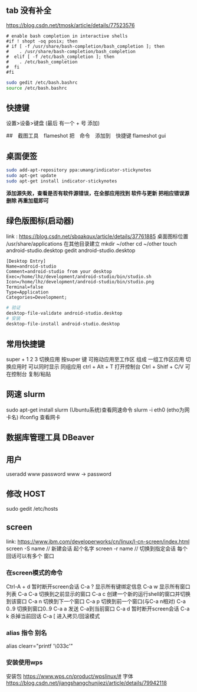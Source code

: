 ## tab 没有补全

https://blog.csdn.net/tmosk/article/details/77523576

```text
# enable bash completion in interactive shells  
#if ! shopt -oq posix; then  
# if [ -f /usr/share/bash-completion/bash_completion ]; then  
#    . /usr/share/bash-completion/bash_completion  
#  elif [ -f /etc/bash_completion ]; then  
#    . /etc/bash_completion  
#  fi  
#fi 
```
```bash
sudo gedit /etc/bash.bashrc
source /etc/bash.bashrc
```


## 快捷键
设置>设备>键盘 (最后 有一个 + 号 添加)


##　截图工具　flameshot
把　命令　添加到　快捷键
flameshot gui

## 桌面便签

```bash
sudo add-apt-repository ppa:umang/indicator-stickynotes
sudo apt-get update 
sudo apt-get install indicator-stickynotes 
```
**添加源失败，查看是否有软件源错误，在全部应用找到 软件与更新 把相应错误源删除 再重加载即可**

## 绿色版图标(启动器)
link : https://blog.csdn.net/sbqakqux/article/details/37761885
桌面图标位置
/usr/share/applications
在其他目录建立
mkdir ~/other
cd ~/other
touch android-studio.desktop
gedit android-studio.desktop
```text
[Desktop Entry]
Name=android-studio
Comment=android-studio from your desktop
Exec=/home/lhz/development/android-studio/bin/studio.sh
Icon=/home/lhz/development/android-studio/bin/studio.png
Terminal=false
Type=Application
Categories=Development;
```

```bash
# 验证
desktop-file-validate android-studio.desktop
# 安装
desktop-file-install android-studio.desktop
```

## 常用快捷键

super + 1 2 3   切换应用
按super 键 可拖动应用至工作区 组成 一组工作区应用
切换应用时 可以同时显示 同组应用
ctrl + Alt + T 打开控制台
Ctrl + Shitf + C/V 可在控制台 复制/粘贴

## 网速 slurm
sudo apt-get install slurm  (Ubuntu系统)查看网速命令
slurm -i eth0  (etho为网卡名)
ifconfig 查看网卡

## 数据库管理工具 DBeaver

## 用户

useradd www
password www -> password

## 修改 HOST

sudo gedit /etc/hosts

## screen 
link: https://www.ibm.com/developerworks/cn/linux/l-cn-screen/index.html
screen -S name // 新建会话 起个名字
screen -r name // 切换到指定会话
每个回话可以有多个 窗口
### 在screen模式的命令
 Ctrl-A + d 暂时断开screen会话
C-a ?	显示所有键绑定信息
C-a w	显示所有窗口列表
C-a C-a	切换到之前显示的窗口
C-a c	创建一个新的运行shell的窗口并切换到该窗口
C-a n	切换到下一个窗口
C-a p	切换到前一个窗口(与C-a n相对)
C-a 0..9	切换到窗口0..9
C-a a	发送 C-a到当前窗口
C-a d	暂时断开screen会话
C-a k	杀掉当前回话
C-a [	进入拷贝/回滚模式

### alias 指令 别名

alias clearr="printf '\033c'"

### 安装使用wps
安装包
https://www.wps.cn/product/wpslinux/#
字体
https://blog.csdn.net/jiangshangchunjiezi/article/details/79942118